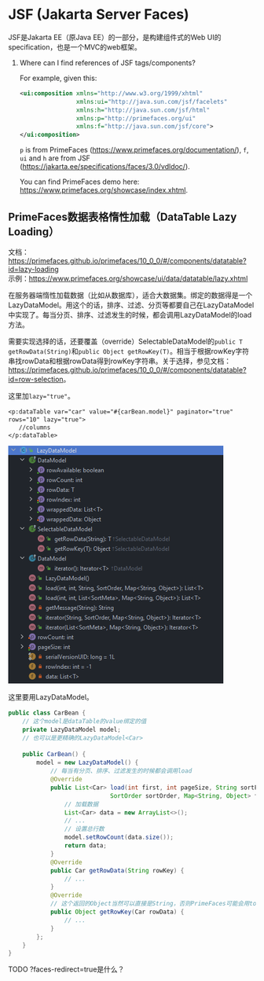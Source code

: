 # JSF (Jakarta Server Faces)

JSF是Jakarta EE（原Java EE）的一部分，是构建组件式的Web UI的specification，也是一个MVC的web框架。

1. Where can I find references of JSF tags/components?

   For example, given this:

   ```xml
   <ui:composition xmlns="http://www.w3.org/1999/xhtml"
                   xmlns:ui="http://java.sun.com/jsf/facelets"
                   xmlns:h="http://java.sun.com/jsf/html"
                   xmlns:p="http://primefaces.org/ui"
                   xmlns:f="http://java.sun.com/jsf/core">
   </ui:composition>
   ```

   `p` is from PrimeFaces (<https://www.primefaces.org/documentation/>), `f`, `ui` and `h` are from JSF (<https://jakarta.ee/specifications/faces/3.0/vdldoc/>).

   You can find PrimeFaces demo here: <https://www.primefaces.org/showcase/index.xhtml>.

## PrimeFaces数据表格惰性加载（DataTable Lazy Loading）

文档：<https://primefaces.github.io/primefaces/10_0_0/#/components/datatable?id=lazy-loading>\
示例：<https://www.primefaces.org/showcase/ui/data/datatable/lazy.xhtml>

在服务器端惰性加载数据（比如从数据库），适合大数据集。绑定的数据得是一个LazyDataModel。用这个的话，排序、过滤、分页等都要自己在LazyDataModel中实现了。每当分页、排序、过滤发生的时候，都会调用LazyDataModel的load方法。

需要实现选择的话，还要覆盖（override）SelectableDataModel的`public T getRowData(String)`和`public Object getRowKey(T)`。相当于根据rowKey字符串找rowData和根据rowData得到rowKey字符串。关于选择，参见文档：<https://primefaces.github.io/primefaces/10_0_0/#/components/datatable?id=row-selection>。

这里加`lazy="true"`。
```xhtml
<p:dataTable var="car" value="#{carBean.model}" paginator="true" rows="10" lazy="true">
   //columns
</p:dataTable>
```

![org.primefaces.model.LazyDataModel](PrimeFaces%20LazyDataModel.png)

这里要用LazyDataModel。
```java
public class CarBean {
    // 这个model是dataTable的value绑定的值
    private LazyDataModel model;
    // 也可以是更精确的LazyDataModel<Car>

    public CarBean() {
        model = new LazyDataModel() {
            // 每当有分页、排序、过滤发生的时候都会调用load
            @Override
            public List<Car> load(int first, int pageSize, String sortField,
                             SortOrder sortOrder, Map<String, Object> filters) {
                // 加载数据
                List<Car> data = new ArrayList<>();
                // ...
                // 设置总行数
                model.setRowCount(data.size());
                return data;
            }
            @Override
            public Car getRowData(String rowKey) {
                // ...
            }
            @Override
            // 这个返回的Object当然可以直接是String，否则PrimeFaces可能会用toString等方法得到一个String
            public Object getRowKey(Car rowData) {
                // ...
            }
        };
    }
}
```

TODO ?faces-redirect=true是什么？
